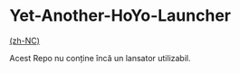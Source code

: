 # Yet-Another-HoYo-Launcher

[(zh-NC)](/Docs/md/i18n/zh-CN/README.md)

Acest Repo nu conține încă un lansator utilizabil.
